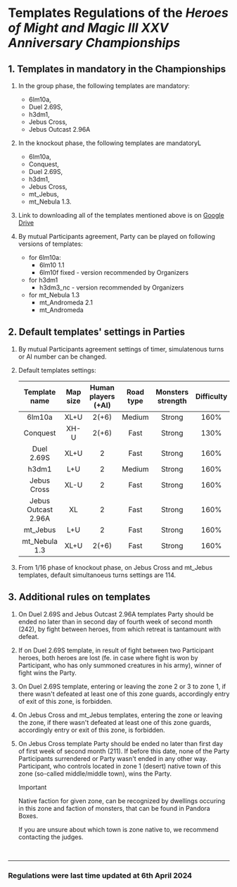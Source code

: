 # Templates Regulations of the *Heroes of Might and Magic III XXV Anniversary Championships*

## 1. Templates in mandatory in the Championships

1. In the group phase, the following templates are mandatory:

    - 6lm10a,
    - Duel 2.69S,
    - h3dm1,
    - Jebus Cross,
    - Jebus Outcast 2.96A

2. In the knockout phase, the following templates are mandatoryL

    - 6lm10a,
    - Conquest,
    - Duel 2.69S,
    - h3dm1,
    - Jebus Cross,
    - mt_Jebus,
    - mt_Nebula 1.3.

3. Link to downloading all of the templates mentioned above is on [Google Drive](https://drive.google.com/drive/folders/15jK89Q5ptZBc1w8-rAItX8zrpImn2Dk8?usp=sharing)

4. By mutual Participants agreement, Party can be played on following versions of templates:

    - for 6lm10a:
      - 6lm10 1.1
      - 6lm10f fixed - version recommended by Organizers
    - for h3dm1
      - h3dm3_nc - version recommended by Organizers
    - for mt_Nebula 1.3
      - mt_Andromeda 2.1
      - mt_Andromeda

## 2. Default templates' settings in Parties

1. By mutual Participants agreement settings of timer, simulatenous turns or AI number can be changed.

2. Default templates settings:

    |    Template name    | Map size | Human players (+AI) | Road type | Monsters strength | Difficulty |       Timer       | Simultaneous turns |
    |:-------------------:|:--------:|:-------------------:|:---------:|:-----------------:|:----------:|:-----------------:|:------------------:|
    |       6lm10a        |   XL+U   |        2(+6)        |  Medium   |      Strong       |    160%    | 18:00+07:00+01:15 |        121         |
    |      Conquest       |   XH-U   |        2(+6)        |   Fast    |      Strong       |    130%    | 20:00+08:00+01:15 |        123         |
    |     Duel 2.69S      |   XL+U   |          2          |   Fast    |      Strong       |    160%    | 02:00+01:00+00:20 |        127         |
    |        h3dm1        |   L+U    |          2          |  Medium   |      Strong       |    160%    | 20:00+07:00+01:15 |        115         |
    |     Jebus Cross     |   XL-U   |          2          |   Fast    |      Strong       |    160%    | 14:00+07:00+01:30 |        116         |
    | Jebus Outcast 2.96A |    XL    |          2          |   Fast    |      Strong       |    160%    | 02:00+01:00+00:20 |        131         |
    |      mt_Jebus       |   L+U    |          2          |   Fast    |      Strong       |    160%    | 14:00+07:00+01:30 |        116         |
    |    mt_Nebula 1.3    |   XL+U   |        2(+6)        |   Fast    |      Strong       |    160%    | 20:00+08:00+01:15 |        121         |

3. From 1/16 phase of knockout phase, on Jebus Cross and mt_Jebus templates, default simultanoeus turns settings are 114.

## 3. Additional rules on templates

1. On Duel 2.69S and Jebus Outcast 2.96A templates Party should be ended no later than in second day of fourth week of second month (242), by fight between heroes, from which retreat is tantamount with defeat.

2. If on Duel 2.69S template, in result of fight between two Participant heroes, both heroes are lost (fe. in case where fight is won by Participant, who has only summoned creatures in his army), winner of fight wins the Party.

3. On Duel 2.69S template, entering or leaving the zone 2 or 3 to zone 1, if there wasn't defeated at least one of this zone guards, accordingly entry of exit of this zone, is forbidden.

4. On Jebus Cross and mt_Jebus templates, entering the zone or leaving the zone, if there wasn't defeated at least one of this zone guards, accordingly entry or exit of this zone, is forbidden.

5. On Jebus Cross template Party should be ended no later than first day of first week of second month (211). If before this date, none of the Party Participants surrendered or Party wasn't ended in any other way. Participant, who controls located in zone 1 (desert) native town of this zone (so-called middle/middle town), wins the Party.

    > [!IMPORTANT]
    > Native faction for given zone, can be recognized by dwellings occuring in this zone and faction of monsters, that can be found in Pandora Boxes.
    >
    > If you are unsure about which town is zone native to, we recommend contacting the judges.

<br/>
<hr>

### Regulations were last time updated at 6th April 2024
